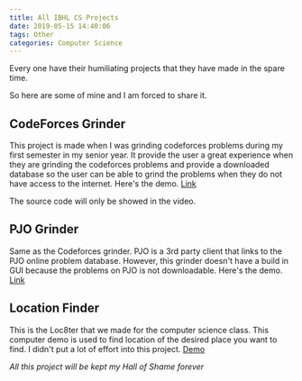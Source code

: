 ```yaml
---
title: All IBHL CS Projects
date: 2019-05-15 14:40:06
tags: Other
categories: Computer Science
---
```


Every one have their humiliating projects that they have made in the spare time.

So here are some of mine and I am forced to share it.


## CodeForces Grinder

This project is made when I was grinding codeforces problems during my first semester in my senior year.
It provide the user a great experience when they are grinding the codeforces problems and provide a downloaded database so the user can be able to grind the problems when they do not have access to the internet.
Here's the demo. [Link](https://drive.google.com/file/d/1a6Ezis8oy6dv8v5jiJy0k45WXxN3vdv6/view?usp=sharing)

The source code will only be showed in the video.

## PJO Grinder

Same as the Codeforces grinder. PJO is a 3rd party client that links to the PJO online problem database. However, this grinder doesn't have a build in GUI because the problems on PJO is not downloadable.
Here's the demo. [Link](https://drive.google.com/file/d/1foNocDa2nojYrUkngrhZc2JsAuUT1q2Q/view?usp=sharing)

## Location Finder

This is the Loc8ter that we made for the computer science class. This computer demo is used to find location of the desired place you want to find. I didn't put a lot of effort into this project.
[Demo](https://drive.google.com/file/d/1jrar5V5E-DHdZvlT8yJVuXMP99ApLz2q/view?usp=sharing)



_All this project will be kept my Hall of Shame forever_
